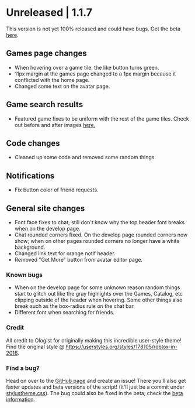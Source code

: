 # Unreleased | 1.1.7 <br>
This version is not yet 100% released and could have bugs. 
Get the beta [here](https://github.com/anthony1x6000/ROBLOX2016stylus/blob/main/stylustheme.css).
## Games page changes
- When hovering over a game tile, the like button turns green. 
- 11px margin at the games page changed to a 1px margin because it conflicted with the home page. 
- Changed some text on the avatar page. 
## Game search results
- Featured game fixes to be uniform with the rest of the game tiles. Check out before and after images [here.](https://imgur.com/a/4BaqYto)
## Code changes
- Cleaned up some code and removed some random things. 
## Notifications
- Fix button color of friend requests. 
## General site changes
- Font face fixes to chat; still don't know why the top header font breaks when on the develop page. 
- Chat rounded corners fixed. On the develop page rounded corners now show; when on other pages rounded corners no longer have a white background.
- Changed link text for orange notif header. 
- Removed "Get More" button from avatar editor page. 

### Known bugs
- When on the develop page for some unknown reason random things start to glitch out like the gray highlights over the Games, Catalog, etc clipping outside of the header when hovering. Some other things also break such as the box-radius rule on the chat bar. 
- Different font when searching for friends. 
### Credit
All credit to Ologist for originally making this incredible user-style theme!
Find the original style @ https://userstyles.org/styles/178105/roblox-in-2016.
### Find a bug?
Head on over to the [GitHub page](https://github.com/anthony1x6000/ROBLOX2016stylus) and create an issue!
There you'll also get faster updates and beta versions of the script! (It'll just be a commit under [stylustheme.css](https://github.com/anthony1x6000/ROBLOX2016stylus/blob/main/stylustheme.css)). The bug could also be fixed in the beta; check the [beta information](https://github.com/anthony1x6000/ROBLOX2016stylus/blob/main/unreleasedChanges.md#beta--116).



